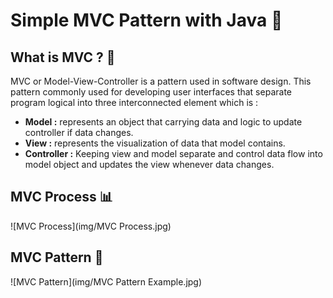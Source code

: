 # Simple MVC Pattern with Java :nut_and_bolt:

## What is MVC ? :low_brightness:
MVC or Model-View-Controller is a pattern used in software design. This pattern commonly used for developing user interfaces that separate program logical into three interconnected element which is :
- **Model :** represents an object that carrying data and logic to update controller if data changes.
- **View :** represents the visualization of data that model contains.
- **Controller :** Keeping view and model separate and control data flow into model object and updates the view whenever data changes.

## MVC Process :bar_chart:
![MVC Process](img/MVC Process.jpg)

## MVC Pattern :triangular_ruler:
![MVC Pattern](img/MVC Pattern Example.jpg)

